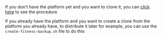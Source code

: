 If you don't have the platform yet and you want to clone it, you can [click here](https://htmlpreview.github.io/?https://github.com/scours/fitness2/blob/wip/fitness/overview/FITNessOverview.html#6-how-to-clone-fitness-or-to-run-it-offline--%F0%9F%93%B4) to see the procedure

If you already have the platform and you want to create a clone from the platform you already have, to distribute it later for example, you can use the `create-fitness-backup.sh` file to do this
